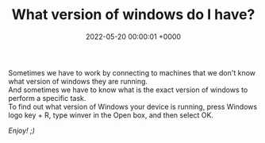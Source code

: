 ﻿---
title: What version of windows do I have?
date: 2022-05-20 00:00:01 +0000
categories: [windows]
tags: [windows, version]
---

Sometimes we have to work by connecting to machines that we don't know what version of windows they are running.  
And sometimes we have to know what is the exact version of windows to perform a specific task.  
To find out what version of Windows your device is running, press Windows logo key + R, type winver in the Open box, and then select OK.

_Enjoy! ;)_
